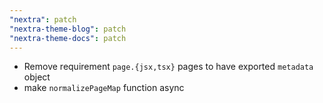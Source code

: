 ```yaml
---
"nextra": patch
"nextra-theme-blog": patch
"nextra-theme-docs": patch
---
```


- Remove requirement `page.{jsx,tsx}` pages to have exported `metadata` object
- make `normalizePageMap` function async
